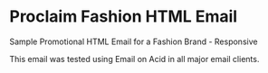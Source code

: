 # Proclaim Fashion HTML Email
Sample Promotional HTML Email for a Fashion Brand - Responsive

This email was tested using Email on Acid in all major email clients.
